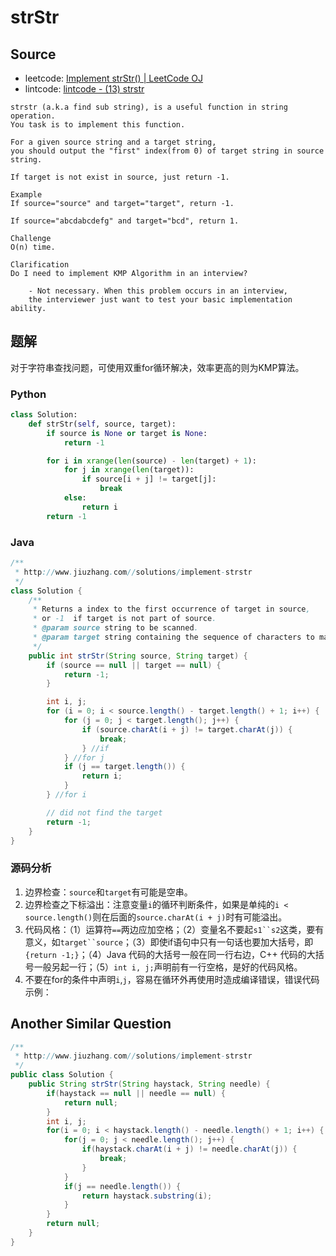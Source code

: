 # strStr

## Source

- leetcode: [Implement strStr() | LeetCode OJ](https://leetcode.com/problems/implement-strstr/)
- lintcode: [lintcode - (13) strstr](http://www.lintcode.com/zh-cn/problem/strstr/)

```
strstr (a.k.a find sub string), is a useful function in string operation.
You task is to implement this function.

For a given source string and a target string,
you should output the "first" index(from 0) of target string in source string.

If target is not exist in source, just return -1.

Example
If source="source" and target="target", return -1.

If source="abcdabcdefg" and target="bcd", return 1.

Challenge
O(n) time.

Clarification
Do I need to implement KMP Algorithm in an interview?

    - Not necessary. When this problem occurs in an interview,
    the interviewer just want to test your basic implementation ability.
```

## 题解

对于字符串查找问题，可使用双重for循环解决，效率更高的则为KMP算法。

### Python

```python
class Solution:
    def strStr(self, source, target):
        if source is None or target is None:
            return -1

        for i in xrange(len(source) - len(target) + 1):
            for j in xrange(len(target)):
                if source[i + j] != target[j]:
                    break
            else:
                return i
        return -1
```


### Java

```java
/**
 * http://www.jiuzhang.com//solutions/implement-strstr
 */
class Solution {
    /**
     * Returns a index to the first occurrence of target in source,
     * or -1  if target is not part of source.
     * @param source string to be scanned.
     * @param target string containing the sequence of characters to match.
     */
    public int strStr(String source, String target) {
        if (source == null || target == null) {
            return -1;
        }

        int i, j;
        for (i = 0; i < source.length() - target.length() + 1; i++) {
            for (j = 0; j < target.length(); j++) {
                if (source.charAt(i + j) != target.charAt(j)) {
                    break;
                } //if
            } //for j
            if (j == target.length()) {
                return i;
            }
        } //for i

        // did not find the target
        return -1;
    }
}
```

### 源码分析

1. 边界检查：`source`和`target`有可能是空串。
2. 边界检查之下标溢出：注意变量`i`的循环判断条件，如果是单纯的`i < source.length()`则在后面的`source.charAt(i + j)`时有可能溢出。
2. 代码风格：（1）运算符`==`两边应加空格；（2）变量名不要起`s1``s2`这类，要有意义，如`target``source`；（3）即使if语句中只有一句话也要加大括号，即`{return -1;}`；（4）Java 代码的大括号一般在同一行右边，C++ 代码的大括号一般另起一行；（5）`int i, j;`声明前有一行空格，是好的代码风格。
3. 不要在for的条件中声明`i`,`j`，容易在循环外再使用时造成编译错误，错误代码示例：

## Another Similar Question

```java
/**
 * http://www.jiuzhang.com//solutions/implement-strstr
 */
public class Solution {
    public String strStr(String haystack, String needle) {
        if(haystack == null || needle == null) {
            return null;
        }
        int i, j;
        for(i = 0; i < haystack.length() - needle.length() + 1; i++) {
            for(j = 0; j < needle.length(); j++) {
                if(haystack.charAt(i + j) != needle.charAt(j)) {
                    break;
                }
            }
            if(j == needle.length()) {
                return haystack.substring(i);
            }
        }
        return null;
    }
}
```
